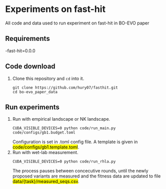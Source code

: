 # Experiments on fast-hit
All code and data used to run experiment on fast-hit in BO-EVO paper
## Requirements
 -fast-hit=0.0.0
## Code download
1. Clone this repository and `cd` into it.
    ```console
    git clone https://github.com/hury07/fasthit.git
    cd bo-evo_paper_data
    ```
## Run experiments
1. Run with empirical landscape or NK landscape.
    ~~~
    CUDA_VISIBLE_DEVICES=0 python code/run_main.py code/configs/gb1.budget.toml
    ~~~
    Configuration is set in .toml config file. A template is given in <mark>code/configs/gb1.template.toml</mark>.
2. Run with wet-lab measurement.
    ~~~
    CUDA_VISIBLE_DEVICES=0 python code/run_rhla.py
    ~~~
    The process pauses between concecutive rounds, until the newly proposed variants are measured and the fitness data are updated to file <mark>data/{task}/measured_seqs.csv</mark>.